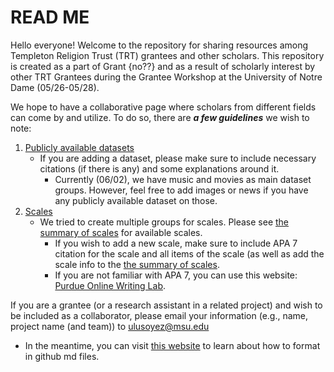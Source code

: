 # READ ME
Hello everyone! Welcome to the repository for sharing resources among Templeton Religion Trust (TRT) grantees and other scholars. This repository is created as a part of Grant {no??} and as a result of scholarly interest by other TRT Grantees during the Grantee Workshop at the University of Notre Dame (05/26-05/28).

We hope to have a collaborative page where scholars from different fields can come by and utilize. To do so, there are ***a few guidelines*** we wish to note:
1) [Publicly available datasets](https://github.com/ulusoyez/TRT/blob/main/Datasets/Publicly%20Accessible%20Links/ReadMe.md)
   -  If you are adding a dataset, please make sure to include necessary citations (if there is any) and some explanations around it. 
      -  Currently (06/02), we have music and movies as main dataset groups. However, feel free to add images or news if you have any publicly available dataset on those.
2) [Scales](https://github.com/ulusoyez/TRT/tree/main/Scales)
   -  We tried to create multiple groups for scales. Please see [the summary of scales](https://github.com/ulusoyez/TRT/blob/main/Scales/ReadMe.md) for available scales. 
      - If you wish to add a new scale, make sure to include APA 7 citation for the scale and all items of the scale (as well as add the scale info to the [the summary of scales](https://github.com/ulusoyez/TRT/blob/main/Scales/ReadMe.md).
      - If you are not familiar with APA 7, you can use this website: [Purdue Online Writing Lab](https://owl.purdue.edu/owl/research_and_citation/apa_style/apa_formatting_and_style_guide/general_format.html).
 





If you are a grantee (or a research assistant in a related project) and wish to be included as a collaborator, please email your information (e.g., name, project name (and team)) to ulusoyez@msu.edu
   - In the meantime, you can visit [this website](https://docs.github.com/en/get-started/writing-on-github/getting-started-with-writing-and-formatting-on-github/basic-writing-and-formatting-syntax) to learn about how to format in github md files.

